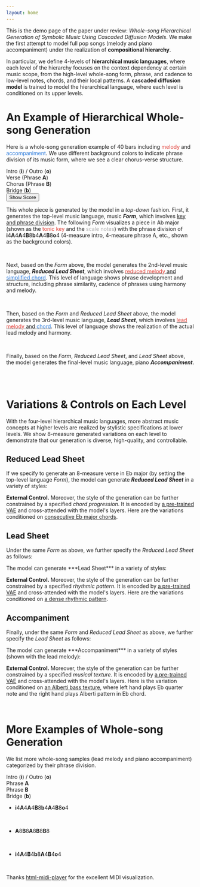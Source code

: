 ```yaml
---
layout: home
---
```

<head>
    <link rel="stylesheet" href="styles.css">
</head>


This is the demo page of the paper under review: *Whole-song Hierarchical Generation of Symbolic Music Using Cascaded Diffusion Models*. We make the first attempt to model full pop songs (melody and piano accompaniment) under the realization of **compositional hierarchy**. 

In particular, we define 4-levels of **hierarchical music languages**, where each level of the hierarchy focuses on the context dependency at certain music scope, from the high-level whole-song form, phrase, and cadence to low-level notes, chords, and their local patterns. A **cascaded diffusion model** is trained to model the hierarchical language, where each level is conditioned on its upper levels.
<br>

# An Example of Hierarchical Whole-song Generation

Here is a whole-song generation example of 40 bars including <font color="#e03c34">melody</font> and <font color="#2B7ADB">accompaniment</font>. We use different background colors to indicate phrase division of its music form, where we see a clear chorus-verse structure.

 <!-- Color Legend -->
<div class="legend">
  <div class="legend-item">
    <div class="color-box" style="background-color: #efefef;"></div>
    <span>Intro (<b>i</b>) / Outro (<b>o</b>)</span>
  </div>
  <div class="legend-item">
    <div class="color-box" style="background-color: #faf5eb;"></div>
    <span>Verse (Phrase <b>A</b>)</span>
  </div>
  <div class="legend-item">
    <div class="color-box" style="background-color: #faedf7;"></div>
    <span>Chorus (Phrase <b>B</b>)</span>
  </div>
  <div class="legend-item">
    <div class="color-box" style="background-color: #ebeffa;"></div>
    <span>Bridge (<b>b</b>)</span>
  </div>
</div>

<section class="vis type1">
    <midi-player src="/media/fig2_melacc.mid" sound-font visualizer="#Vis-fig2-melacc"> </midi-player>
    <midi-visualizer src="/media/fig2_melacc.mid" type="piano-roll" id="Vis-fig2-melacc"> </midi-visualizer>
</section>

<div class="center-stuff">
<button id="toggleButton" class="btn">Show Score</button>
</div>
<div class="center-stuff">
<img id="unfoldImage" src="/img/score_annotation.jpeg" style="display: none; width: 90%; margin-bottom: 30px">
</div>

<script>
    const toggleButton = document.getElementById('toggleButton');
    const unfoldImage = document.getElementById('unfoldImage');

    toggleButton.addEventListener('click', function () {
        if (unfoldImage.style.display === 'none' || unfoldImage.style.display === '') {
            unfoldImage.style.display = 'block';
            toggleButton.textContent = "Hide Score"
        } else {
            unfoldImage.style.display = 'none';
            toggleButton.textContent = "Show Score"
        }
    });
</script>

This whole piece is generated by the model in a *top-down* fashion. First, it generates the top-level music language, music ***Form***, which involves <ins>key and phrase division</ins>. The following *Form* visualizes a piece in Ab major (shown as the <font color="#e03c34">tonic key</font> and the <font color="#aaa">scale notes</font>) with the phrase division of **i**4**A**4**A**4**B**8**b**4**A**4**B**8**o**4 (4-measure intro, 4-measure phrase A, etc., shown as the background colors).
<section class="type1 alone form">
    <!-- <midi-player src="/media/fig2_form.mid" sound-font visualizer="#Vis-fig2-form"> </midi-player> -->
    <midi-visualizer src="/media/fig2_form.mid" type="piano-roll" id="Vis-fig2-form"> </midi-visualizer>
    <br>
</section>

Next, based on the *Form* above, the model generates the 2nd-level music language, ***Reduced Lead Sheet***, which involves <ins><font color="#e03c34">reduced melody</font> and <font color="#2B7ADB">simplified chord</font></ins>. This level of language shows phrase development and structure, including phrase similarity, cadence of phrases using harmony and melody.
<section class="vis type1">
    <midi-player src="/media/fig2_cp.mid" sound-font visualizer="#Vis-fig2-cp"> </midi-player>
    <midi-visualizer src="/media/fig2_cp.mid" type="piano-roll" id="Vis-fig2-cp"> </midi-visualizer>
    <br>
</section>

Then, based on the *Form* and *Reduced Lead Sheet* above, the model generates the 3rd-level music language, ***Lead Sheet***, which involves <ins><font color="#e03c34">lead melody</font> and <font color="#2B7ADB">chord</font></ins>. This level of language shows the realization of the actual lead melody and harmony.
<section class="vis type1">
    <midi-player src="/media/fig2_melchd.mid" sound-font visualizer="#Vis-fig2-ls"> </midi-player>
    <midi-visualizer src="/media/fig2_melchd.mid" type="piano-roll" id="Vis-fig2-ls"> </midi-visualizer>
    <br>
</section>

Finally, based on the *Form*, *Reduced Lead Sheet*, and *Lead Sheet* above, the model generates the final-level music language, piano ***Accompaniment***.
<section class="vis acc type1">
    <midi-player src="/media/fig2_acc.mid" sound-font visualizer="#Vis-fig2-acc"> </midi-player>
    <midi-visualizer src="/media/fig2_acc.mid" type="piano-roll" id="Vis-fig2-acc"> </midi-visualizer>
    <br>
</section>
<br>

# Variations & Controls on Each Level

With the four-level hierarchical music languages, more abstract music concepts at higher levels are realized by stylistic specifications at lower levels. We show 8-measure generated variations on each level to demonstrate that our generation is diverse, high-quality, and controllable.

## Reduced Lead Sheet

If we specify to generate an 8-measure verse in Eb major (by setting the top-level language *Form*), the model can generate ***Reduced Lead Sheet*** in a variety of styles:
<section class="center-stuff alone">
    <!-- <img src="img/fig5_a.png"> -->
    <midi-player src="/media/fig5_a.mid" sound-font visualizer="#Vis-fig5-0"> </midi-player>
    <!-- <img src="img/fig5_b.png"> -->
    <midi-player src="/media/fig5_b.mid" sound-font visualizer="#Vis-fig5-0"> </midi-player>
    <!-- <img src="img/fig5_c.png"> -->
    <midi-player src="/media/fig5_c.mid" sound-font visualizer="#Vis-fig5-0"> </midi-player>
    <!-- <img src="img/fig5_d.png"> -->
    <midi-player src="/media/fig5_d.mid" sound-font visualizer="#Vis-fig5-0"> </midi-player>
    <!-- <img src="img/fig5_e.png"> -->
    <midi-player src="/media/fig5_e.mid" sound-font visualizer="#Vis-fig5-0"> </midi-player>
    <!-- <img src="img/fig5_f.png"> -->
    <midi-player src="/media/fig5_f.mid" sound-font visualizer="#Vis-fig5-0"> </midi-player>
    <midi-visualizer type="piano-roll" id="Vis-fig5-0"> </midi-visualizer>
</section>

**External Control.** Moreover, the style of the generation can be further constrained by a specified *chord progression*. It is encoded by <a href="https://arxiv.org/abs/2008.07122">a pre-trained VAE</a> and cross-attended with the model's layers. Here are the variations conditioned on <ins>consecutive Eb major chords</ins>.
<section class="center-stuff alone">
    <!-- <img src="img/fig5_g.png"> -->
    <midi-player src="/media/fig5_g.mid" sound-font visualizer="#Vis-fig5-1"> </midi-player>
    <!-- <img src="img/fig5_h.png"> -->
    <midi-player src="/media/fig5_h.mid" sound-font visualizer="#Vis-fig5-1"> </midi-player>
    <midi-visualizer type="piano-roll" id="Vis-fig5-1"> </midi-visualizer>
</section>

## Lead Sheet

Under the same *Form* as above, we further specify the *Reduced Lead Sheet* as follows:
<div class="center-stuff" id="fig6-a">
<section class="vis">
    <!-- <img src="img/fig6_a.png"> -->
    <midi-player src="/media/fig6_a.mid" sound-font visualizer="#Vis-fig6-a"> </midi-player>
    <midi-visualizer src="/media/fig6_a.mid" type="piano-roll" id="Vis-fig6-a"> </midi-visualizer>
</section>
</div>
The model can generate ***Lead Sheet*** in a variety of styles:
<section class="center-stuff alone">
    <midi-player src="/media/fig6_b.mid" sound-font visualizer="#Vis-fig6-0"> </midi-player>
    <midi-player src="/media/fig6_c.mid" sound-font visualizer="#Vis-fig6-0"> </midi-player>
    <midi-player src="/media/fig6_d.mid" sound-font visualizer="#Vis-fig6-0"> </midi-player>
    <midi-player src="/media/fig6_e.mid" sound-font visualizer="#Vis-fig6-0"> </midi-player>
    <midi-player src="/media/fig6_f.mid" sound-font visualizer="#Vis-fig6-0"> </midi-player>
    <midi-player src="/media/fig6_g.mid" sound-font visualizer="#Vis-fig6-0"> </midi-player>
    <midi-visualizer type="piano-roll" id="Vis-fig6-0"> </midi-visualizer>
</section>

**External Control.** Moreover, the style of the generation can be further constrained by a specified *rhythmic pattern*. It is encoded by <a href="https://arxiv.org/abs/1906.03626">a pre-trained VAE</a> and cross-attended with the model's layers. Here are the variations conditioned on <ins>a dense rhythmic pattern</ins>.
<section class="center-stuff alone">
    <midi-player src="/media/fig6_h.mid" sound-font visualizer="#Vis-fig6-1"> </midi-player>
    <midi-player src="/media/fig6_i.mid" sound-font visualizer="#Vis-fig6-1"> </midi-player>
    <midi-visualizer type="piano-roll" id="Vis-fig6-1"> </midi-visualizer>
</section>

## Accompaniment

Finally, under the same *Form* and *Reduced Lead Sheet* as above, we further specify the *Lead Sheet* as follows:
<div class="center-stuff">
<section class="vis">
    <!-- <img src="img/fig7_a.png"> -->
    <midi-player src="/media/fig7_a.mid" sound-font visualizer="#Vis-fig7-a"> </midi-player>
    <midi-visualizer src="/media/fig7_a.mid" type="piano-roll" id="Vis-fig7-a"> </midi-visualizer>
</section>
</div>
The model can generate ***Accompaniment*** in a variety of styles (shown with the lead melody):
<section class="center-stuff alone">
    <midi-player src="/media/fig7_b.mid" sound-font visualizer="#Vis-fig7-0"> </midi-player>
    <midi-player src="/media/fig7_c.mid" sound-font visualizer="#Vis-fig7-0"> </midi-player>
    <midi-player src="/media/fig7_d.mid" sound-font visualizer="#Vis-fig7-0"> </midi-player>
    <midi-visualizer type="piano-roll" id="Vis-fig7-0"> </midi-visualizer>
</section>

**External Control.** Moreover, the style of the generation can be further constrained by a specified *musical texture*. It is encoded by <a href="https://arxiv.org/abs/2008.07122">a pre-trained VAE</a> and cross-attended with the model's layers. Here is the variation conditioned on <ins>an Alberti bass texture</ins>, where left hand plays Eb quarter note and the right hand plays Alberti pattern in Eb chord.
<section class="center-stuff alone">
    <midi-player src="/media/fig7_e.mid" sound-font visualizer="#Vis-fig7-1"> </midi-player>
    <midi-visualizer type="piano-roll" id="Vis-fig7-1"> </midi-visualizer>
</section>
<br>

# More Examples of Whole-song Generation

We list more whole-song samples (lead melody and piano accompaniment) categorized by their phrase division.

 <!-- Color Legend -->
<div class="legend">
  <div class="legend-item">
    <div class="color-box" style="background-color: #efefef;"></div>
    <span>Intro (<b>i</b>) / Outro (<b>o</b>)</span>
  </div>
  <div class="legend-item">
    <div class="color-box" style="background-color: #faf5eb;"></div>
    <span>Phrase <b>A</b></span>
  </div>
  <div class="legend-item">
    <div class="color-box" style="background-color: #faedf7;"></div>
    <span>Phrase <b>B</b></span>
  </div>
  <div class="legend-item">
    <div class="color-box" style="background-color: #ebeffa;"></div>
    <span>Bridge (<b>b</b>)</span>
  </div>
</div>

- **i**4**A**4**A**4**B**8**b**4**A**4**B**8**o**4
<section class="vis type1">
    <midi-player src="/media/more1_0.mid" sound-font visualizer="#Vis-more1_0"> </midi-player>
    <midi-visualizer src="/media/more1_0.mid" type="piano-roll" id="Vis-more1_0"> </midi-visualizer>
    <midi-player src="/media/more1_1.mid" sound-font visualizer="#Vis-more1_1"> </midi-player>
    <midi-visualizer src="/media/more1_1.mid" type="piano-roll" id="Vis-more1_1"> </midi-visualizer>
    <br>
</section>

- **A**8**B**8**A**8**B**8**B**8
<section class="vis type2">
    <midi-player src="/media/more2_0.mid" sound-font visualizer="#Vis-more2_0"> </midi-player>
    <midi-visualizer src="/media/more2_0.mid" type="piano-roll" id="Vis-more2_0"> </midi-visualizer>
    <midi-player src="/media/more2_1.mid" sound-font visualizer="#Vis-more2_1"> </midi-player>
    <midi-visualizer src="/media/more2_1.mid" type="piano-roll" id="Vis-more2_1"> </midi-visualizer>
    <br>
</section>

- **i**4**A**4**B**4**b**8**A**4**B**4**o**4
<section class="vis type3">
    <midi-player src="/media/more3_0.mid" sound-font visualizer="#Vis-more3_0"> </midi-player>
    <midi-visualizer src="/media/more3_0.mid" type="piano-roll" id="Vis-more3_0"> </midi-visualizer>
    <midi-player src="/media/more3_1.mid" sound-font visualizer="#Vis-more3_1"> </midi-player>
    <midi-visualizer src="/media/more3_1.mid" type="piano-roll" id="Vis-more3_1"> </midi-visualizer>
</section>
<br>



<script
    src="https://cdn.jsdelivr.net/combine/npm/tone@14.7.58,npm/@magenta/music@1.23.1/es6/core.js,npm/focus-visible@5,npm/html-midi-player@1.5.0">
</script>
<script>
    pianorolls = document.querySelectorAll("midi-visualizer");
    for (let i = 0; i < pianorolls.length; i++) {
        pianorolls[i].config = {
            noteHeight: 5
        };
    }
</script>

Thanks <a href="https://cifkao.github.io/html-midi-player/">html-midi-player</a> for the excellent MIDI visualization.

